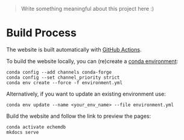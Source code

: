 > Write something meaningful about this project here :)

# Build Process

The website is built automatically with [GitHub Actions](https://github.com/echemdb/website/blob/main/.github/workflows/build.yml).

To build the website locally, you can (re)create a [conda environment](https://conda.io/projects/conda/en/latest/user-guide/tasks/manage-environments.html):

```
conda config --add channels conda-forge
conda config --set channel_priority strict
conda env create --force -f environment.yml
```

Alternatively, if you want to update an existing environment use:

```
conda env update --name <your_env_name> --file environment.yml
```



Build the website and follow the link to preview the pages:

```
conda activate echemdb
mkdocs serve
```
